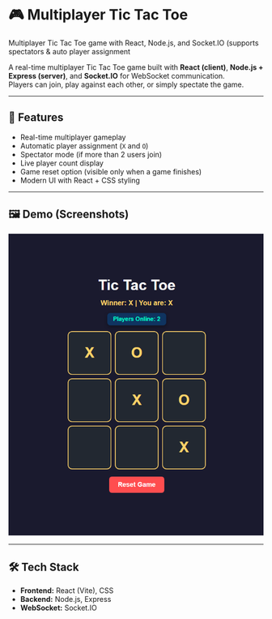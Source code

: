 # 🎮 Multiplayer Tic Tac Toe
Multiplayer Tic Tac Toe game with React, Node.js, and Socket.IO (supports spectators &amp; auto player assignment

A real-time multiplayer Tic Tac Toe game built with **React (client)**, **Node.js + Express (server)**, and **Socket.IO** for WebSocket communication.  
Players can join, play against each other, or simply spectate the game.  

---

## 🚀 Features
- Real-time multiplayer gameplay
- Automatic player assignment (`X` and `O`)
- Spectator mode (if more than 2 users join)
- Live player count display
- Game reset option (visible only when a game finishes)
- Modern UI with React + CSS styling

---

## 🖼️ Demo (Screenshots)
![Game Screenshot](/client/public/GameSS.png)

---

## 🛠️ Tech Stack
- **Frontend:** React (Vite), CSS
- **Backend:** Node.js, Express
- **WebSocket:** Socket.IO
